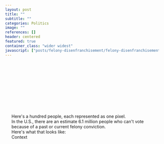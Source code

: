 ```yaml
---
layout: post
title: ""
subtitle: ""
categories: Politics
image: ""
references: []
header: centered
featured: true
container_class: "wider widest"
javascript: ["posts/felony-disenfranchisement/felony-disenfranchisement.js"]
---
```


<div id = 'scrolling-vis' class = "columns">
  <div id = 'vis' class = "column">
    <div id = "dot"></div>
  </div>
  <div id = 'sections' class = "column is-narrow">
    <section class="step" style = "margin-top: 170px;">
      Here's a hundred people, each represented as one pixel.  
    </section>  
    <section class="step">
      In the U.S., there are an estimate 6.1 million people who can't vote because of a past or current felony conviction.
    </section>
    <section class="step">
      Here's what that looks like:
    </section>
    <section class="step">
      Context
    </section>

  </div>
</div>
